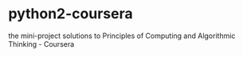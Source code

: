 python2-coursera
================

the mini-project solutions to Principles of Computing and Algorithmic Thinking - Coursera

